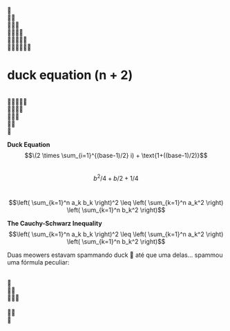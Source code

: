 <br>🦆
<br>🦆🦆
<br>🦆🦆🦆
<br>🦆🦆🦆🦆
<br>🦆🦆🦆🦆🦆
<br>🦆🦆🦆🦆🦆🦆                                           <h1> duck equation (n + 2)</h1>
<br>🦆🦆🦆🦆🦆
<br>🦆🦆🦆🦆
<br>🦆🦆🦆
<br>🦆🦆
<br>🦆

**Duck Equation**
<br>
$$\(2 \times \sum_{i=1}^{(base-1)/2} i) + \text{1+((base-1)/2)}$$
<br>
$$ b^2/4 + b/2 + 1/4$$
<br>

```math
\left( \sum_{k=1}^n a_k b_k \right)^2 \leq \left( \sum_{k=1}^n a_k^2 \right) \left( \sum_{k=1}^n b_k^2 \right)
```
**The Cauchy-Schwarz Inequality**
$$\left( \sum_{k=1}^n a_k b_k \right)^2 \leq \left( \sum_{k=1}^n a_k^2 \right) \left( \sum_{k=1}^n b_k^2 \right)$$

Duas meowers estavam spammando duck 🦆 até que uma delas... spammou uma fórmula peculiar:

<br>🦆
<br>🦆🦆
<br>🦆🦆🦆                                         
<br>🦆🦆
<br>🦆
